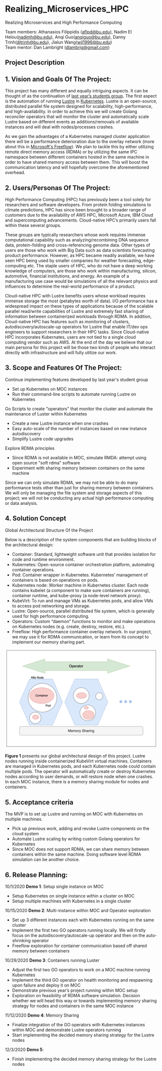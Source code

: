 # Realizing_Microservices_HPC
Realizing Microservices and High Performance Computing

Team members: Athanasios Filippidis (aflpd@bu.edu), Nadim El Helou(nadimh@bu.edu), Anqi Guo(anqiguo@bu.edu), Danny Trinh(djtrinh@bu.edu), Jialun Wang(wjl1996@bu.edu)  
Team mentor: Dan Lambright (dlambrig@gmail.com)


## Project Description

## 1. Vision and Goals Of The Project:
This project has many different and equally intriguing aspects. It can be thought of as the continuation of [last year’s students group](https://github.com/BU-NU-CLOUD-F19/Cloud-Native_high-performance_computing/). The first aspect is the automation of running [Lustre](https://wiki.lustre.org/Main_Page) in [Kubernetes](https://kubernetes.io/docs/concepts/overview/what-is-kubernetes/). Lustre is an open-source, distributed parallel file system designed for scalability, high-performance, and high-availability. In order to achieve this we will create Golang reconciler operators that will monitor the cluster and automatically scale Lustre based on different events as additions/removals of available instances and will deal with nodes/processes crashes.

As we gain the advantages of a Kubernetes managed cluster application there will be a performance deterioration due to the overlay network (more about this in [Microsoft's Freeflow](https://github.com/microsoft/Freeflow)). We plan to tackle this by either utilizing remote direct memory access (RDMA) or by utilizing the same IPC namespace between different containers hosted in the same machine in order to have shared memory access between them. This will boost the communication latency and will hopefully overcome the aforementioned overhead.

## 2. Users/Personas Of The Project:
High Performance Computing (HPC) has previously been a tool solely for researchers and software developers. From protein folding simulations to climate predictions, HPC has since been brought to a broader range of customers due to the availability of AWS HPC, Microsoft Azure, IBM Cloud and supercomputing advancements. Cloud-native HPC’s primarily users fall within these several groups.

These groups are typically researchers whose work requires immense computational capability such as analyzing/recombining DNA sequence data, protein-folding and cross-referencing genome data. Other types of users are those who work with Big Data such as data scientists forecasting product performance. However, as HPC became readily available, we have seen HPC being used by smaller companies for weather forecasting, edge-computing etc. The staple users of HPC, who do not have a deep working knowledge of computers, are those who work within manufacturing, silicon, automotive, financial institutions, and energy. An example of a manufacturing use case would be simulations of all the relevant physics and influences to determine the real-world performance of a product.

Cloud-native HPC with Lustre benefits users whose workload requires immense storage the most (petabytes worth of data). I/O performance has a widespread impact on these types of applications because of the scalable parallel read/write capabilities of Lustre and extremely fast sharing of information between containerized workloads through RDMA. In addition, Cloud-native HPC has features such as monitoring of clusters, autodiscovery/autoscale-up operators for Lustre that enable IT/dev ops engineers to support researchers in their HPC tasks. Since Cloud-native HPC incorporates Kubernates, users are not tied to a single cloud computing vendor such as AWS. At the end of the day we believe that our main persona for this project will be those two kinds of people who interact directly with infrastructure and will fully utilize our work. 

## 3. Scope and Features Of The Project:
Continue implementing features developed by last year's student group
- Set up Kubernetes on MOC instances
- Run their command-line scripts to automate running Lustre on Kubernetes

Go Scripts to create "operators" that monitor the cluster and automate the maintenance of Luster within Kubernetes
- Create a new Lustre instance when one crashes
- Easy auto-scale of the number of instances based on new instance autodiscovery
- Simplify Lustre code upgrades

Explore RDMA principles 
- Since RDMA is not available in MOC, simulate RMDA: attempt using open source "soft rdma" software
- Experiment with sharing memory between containers on the same machine

Since we can only simulate RDMA, we may not be able to do many performance tests other than just for sharing memory between containers. We will only be managing the file system and storage aspects of this project; we will not be conducting any actual high performance computing or data analysis.

## 4. Solution Concept
Global Architectural Structure Of the Project

Below is a description of the system components that are building blocks of the architectural design:
- Container: Standard, lightweight software unit that provides isolation for code and runtime environment.
- Kubernetes: Open-source container orchestration platform, automating container operations.
- Pod: Container wrapper in Kubernetes. Kubernetes’ management of containers is based on operations on pods.
- Kubernetes node: Worker machine in Kubernetes cluster. Each node contains kubelet (a component to make sure containers are running), container runtime, and kube-proxy (a node-level network proxy).
- KubeVirt: To run and manage VMs as Kubernetes pods, and allow VMs to access pod networking and storage.
- Lustre: Open-source, parallel distributed file system, which is generally used for high performance computing.
- Operators: Custom “daemon” functions to monitor and make operations on Kubernetes nodes (e.g. create, destroy, restore, etc.).
- Freeflow: High performance container overlay network. In our project, we may use it for RDMA communication, or learn from its concept to implement our memory sharing part.

<img src="images/figure01.png?raw=true"/>

**Figure 1** presents our global architectural design of this project. Lustre nodes running inside containerized KubeVirt virtual machines. Containers are managed in Kubernetes pods, and each Kubernetes node could contain multiple pods. The operator will automatically create or destroy Kubernetes nodes according to user demands, or will restore node when one crashes. In each MOC instance, there is a memory sharing module for nodes and containers.

## 5. Acceptance criteria
The MVP is to set up Lustre and running on MOC with Kubernetes on multiple machines.

- Pick up previous work, adding and revoke Lustre components on the cloud system
- Automate Lustre scaling by writing custom Golang operators for Kubernetes
- Since MOC does not support RDMA, we can share memory between containers within the same machine. Doing software level RDMA simulation can be another choice.

## 6. Release Planning:
10/1/2020 **Demo 1**: Setup single instance on MOC
- Setup Kubernetes on single instance within a cluster on MOC
- Setup multiple machines with Kubernetes in a single cluster

10/15/2020 **Demo 2**: Multi-instance within MOC and Operator exploration
- Set up 3 different instances each with Kubernetes running on the same cluster
- Implement the first two GO operators running locally. We will firstly focus on the autodiscovery/autoscale-up operator and then on the auto-shrinking operator
- Freeflow exploration for container communication based off shared memory between containers

10/29/2020 **Demo 3**: Containers running Luster
- Adjust the first two GO operators to work on a MOC machine running Kubernetes
- Implement the third GO operator on health monitoring and respawning upon failure and deploy it on MOC
- Demonstrate previous year’s project running within MOC setup
- Exploration on feasibility of RDMA software simulation. Decision whether we will head this way or towards implementing memory sharing strategy for nodes and containers in the same MOC instance

11/12/2020 **Demo 4**: Memory Sharing
- Finalize integration of the GO operators with Kubernetes instances within MOC and demonstrate Lustre operators running
- Start implementing the decided memory sharing strategy for the Lustre nodes

12/3/2020 **Demo 5**:
- Finish implementing the decided memory sharing strategy for the Lustre nodes
